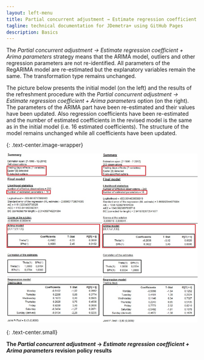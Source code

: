```yaml
---
layout: left-menu
title: Partial concurrent adjustment → Estimate regression coefficient + Arima parameters
tagline: technical documentation for JDemetra+ using GitHub Pages
description: Basics
---
```

The *Partial concurrent adjustment → Estimate regression coefficient +
Arima parameters* strategy means that the ARIMA model, outliers and
other regression parameters are not re-identified. All parameters of the
RegARIMA model are re-estimated but the explanatory variables remain the
same. The transformation type remains unchanged.

The picture below presents the initial model (on the left) and the
results of the refreshment procedure with the *Partial* *concurrent
adjustment → Estimate regression coefficient + Arima parameters* option
(on the right). The parameters of the ARIMA part have been re-estimated
and their values have been updated. Also regression coefficients have
been re-estimated and the number of estimated coefficients in the
revised model is the same as in the initial model (i.e. 16 estimated
coefficients). The structure of the model remains unchanged while all
coefficients have been updated.

{: .text-center.image-wrapper}

![Text](/assets/img/user-guide/UDimage25.jpg)

{: .text-center.small}

**The *Partial concurrent adjustment* → *Estimate regression coefficient + Arima parameters* revision policy results**

